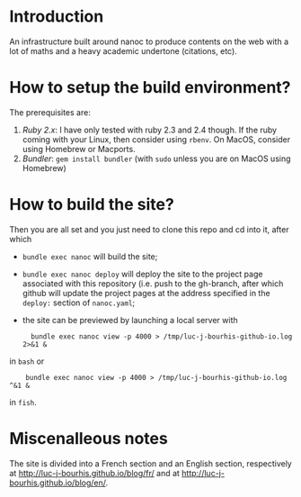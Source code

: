 # Introduction

An infrastructure built around nanoc to produce contents on the web with a lot of maths and a heavy academic undertone (citations, etc).

# How to setup the build environment?

The prerequisites are:

1. *Ruby 2.x*: I have only tested with ruby 2.3 and 2.4 though. If the ruby coming with your Linux, then consider using `rbenv`. On MacOS, consider using Homebrew or Macports.
2. *Bundler*: `gem install bundler` (with `sudo` unless you are on MacOS using Homebrew)

# How to build the site?

Then you are all set and you just need to clone this repo and cd into it, after which

- `bundle exec nanoc` will build the site;
- `bundle exec nanoc deploy` will deploy the site to the project page associated with this repository (i.e. push to the gh-branch, after which github will update the project pages at the address specified in the `deploy:` section of `nanoc.yaml`;
- the site can be previewed by launching a local server with

        bundle exec nanoc view -p 4000 > /tmp/luc-j-bourhis-github-io.log 2>&1 &
in `bash` or

        bundle exec nanoc view -p 4000 > /tmp/luc-j-bourhis-github-io.log ^&1 &
in `fish`.

# Miscenalleous notes

The site is divided into a French section and an English section, respectively at http://luc-j-bourhis.github.io/blog/fr/ and at http://luc-j-bourhis.github.io/blog/en/.
